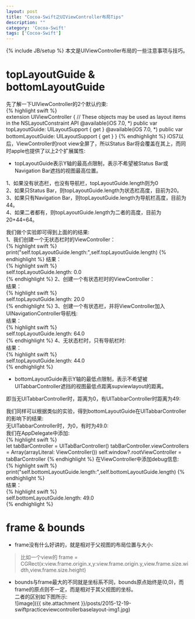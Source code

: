 ```yaml
---
layout: post
title: "Cocoa-Swift之UIViewController布局Tips"
description: ""
category: 'Cocoa-Swift'
tags: ['Cocoa-Swift']
---
```

{% include JB/setup %}
本文是UIViewController布局的一些注意事项与技巧。  

<!--more-->

# topLayoutGuide & bottomLayoutGuide  

先了解一下UIViewController的2个默认约束:  
{% highlight swift %}  
extension UIViewController {
    // These objects may be used as layout items in the NSLayoutConstraint API
    @available(iOS 7.0, *)
    public var topLayoutGuide: UILayoutSupport { get }
    @available(iOS 7.0, *)
    public var bottomLayoutGuide: UILayoutSupport { get }
}
{% endhighlight %} 
iOS7以后，ViewController的root view全屏了，所以Status Bar将会覆盖在其上，而同时apple也提供了以上2个扩展属性:  

* topLayoutGuide表示Y轴的最高点限制，表示不希望被Status Bar或Navigation Bar遮挡的视图最高位置。    

1、如果没有状态栏，也没有导航栏，topLayoutGuide.length则为0  
2、如果只Status Bar，则topLayoutGuide.length为状态栏高度，目前为20。    
3、如果只有Navigation Bar，则topLayoutGuide.length为导航栏高度，目前为44。   
4、如果二者都有，则topLayoutGuide.length为二者的高度，目前为20+44=64。  

我们做个实验即可得到上面的的结果:  
1、我们创建一个无状态栏时的ViewController：     
{% highlight swift %}  
print("self.topLayoutGuide.length:",self.topLayoutGuide.length)
{% endhighlight %} 
结果：  
{% highlight swift %}  
self.topLayoutGuide.length: 0.0    
{% endhighlight %} 
2、创建一个有状态栏时的ViewController：  
结果：  
{% highlight swift %}  
self.topLayoutGuide.length: 20.0   
{% endhighlight %} 
3、创建一个有状态栏，并将ViewController加入UINavigationController导航栈:  
结果：  
{% highlight swift %}  
self.topLayoutGuide.length: 64.0   
{% endhighlight %} 
4、无状态栏时，只有导航栏时:  
结果：  
{% highlight swift %}  
self.topLayoutGuide.length: 44.0   
{% endhighlight %} 

* bottomLayoutGuide表示Y轴的最低点限制，表示不希望被UITabbarController遮挡的视图最低点距离supviewlayout的距离。

即当无UITabbarController时，距离为0，有UITabbarController时距离为49:  

我们同样可以根据类似的实验，得到bottomLayoutGuide在UITabbarController的影响下的结果:  
无UITabbarController时，为0，有时为49.0:  
我们在AppDelegate中添加:  
{% highlight swift %}   
let tabBarController = UITabBarController()
tabBarController.viewControllers = Array(arrayLiteral: ViewController())
self.window?.rootViewController = tabBarController
{% endhighlight %} 
在ViewController中添加debug信息:   
{% highlight swift %}   
print("self.bottomLayoutGuide.length:",self.bottomLayoutGuide.length)
{% endhighlight %}   
结果：  
{% highlight swift %}   
self.bottomLayoutGuide.length: 49.0   
{% endhighlight %}   


# frame & bounds  

* frame没有什么好讲的，就是相对于父视图的布局位置与大小:  

> 比如一个view的 frame = CGRect(x:view.frame.origin.x,y:view.frame.origin.y,view.frame.size.width,view.frame.size.height)

* bounds与frame最大的不同就是坐标系不同，bounds原点始终是(0,0)，而frame的原点则不一定，而是相对于其父视图的坐标。     
二者的区别如下图所示:    
![image]({{ site.attachment }}/posts/2015-12-19-swiftpracticeviewcontrollerbaselayout-img1.jpg)





